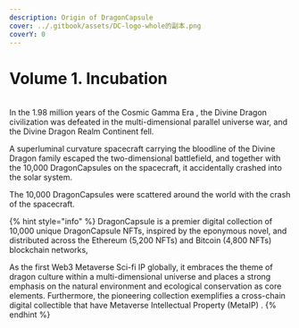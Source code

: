 ```yaml
---
description: Origin of DragonCapsule
cover: ../.gitbook/assets/DC-logo-whole的副本.png
coverY: 0
---
```


# Volume 1. Incubation

\
In the 1.98 million years of the Cosmic Gamma Era , the Divine Dragon civilization was defeated in the multi-dimensional parallel universe war, and the Divine Dragon Realm Continent fell.&#x20;

A superluminal curvature spacecraft carrying the bloodline of the Divine Dragon family escaped the two-dimensional battlefield, and together with the 10,000 DragonCapsules on the spacecraft, it accidentally crashed into the solar system.&#x20;

The 10,000 DragonCapsules were scattered around the world with the crash of the spacecraft.

{% hint style="info" %}
DragonCapsule is a premier digital collection of 10,000 unique DragonCapsule NFTs, inspired by the eponymous novel, and distributed across the Ethereum (5,200 NFTs) and Bitcoin (4,800 NFTs) blockchain networks,

As the first Web3 Metaverse Sci-fi IP globally, it embraces the theme of dragon culture within a multi-dimensional universe and places a strong emphasis on the natural environment and ecological conservation as core elements. Furthermore, the pioneering collection exemplifies a cross-chain digital collectible that have Metaverse Intellectual Property (MetaIP) .
{% endhint %}
